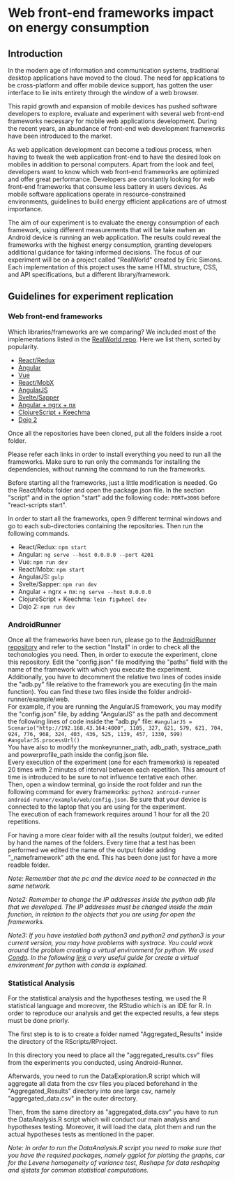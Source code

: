 # Web front-end frameworks impact on energy consumption

## Introduction

In   the   modern   age   of   information   and   communication systems,  traditional  desktop  applications  have  moved  to  the cloud. The need for applications to be cross-platform and offer mobile  device  support,  has  gotten  the  user  interface  to  lie  inits  entirety  through  the  window  of  a  web  browser.

This rapid  growth  and  expansion  of  mobile  devices  has  pushed software developers to explore, evaluate and experiment with several  web  front-end  frameworks  necessary  for  mobile  web applications  development. During  the  recent  years,  an  abundance  of  front-end  web development  frameworks  have  been  introduced  to  the  market.

As  web  application  development  can  become  a  tedious process, when having to tweak the web application front-end to  have  the  desired  look  on  mobiles  in  addition  to  personal computers. Apart  from  the  look  and  feel,  developers  want  to  know which web front-end frameworks are optimized and offer great performance. Developers are constantly looking for web front-end frameworks that consume less battery in users devices. As   mobile   software   applications   operate   in   resource-constrained environments, guidelines to build energy efficient applications  are  of  utmost  importance.

The  aim  of  our experiment  is  to  evaluate  the  energy  consumption  of  each framework,  using  different  measurements  that  will  be  take nwhen  an  Android  device  is  running  an  web  application.  The results  could  reveal  the  frameworks  with  the  highest  energy consumption, granting developers additional guidance for taking informed decisions. The focus of our experiment will be on a project called "RealWorld" created by Eric Simons. Each implementation of this project uses the same HTML structure, CSS, and API specifications, but a different library/framework.


## Guidelines for experiment replication


### Web front-end frameworks

Which libraries/frameworks are we comparing?
We included most of the implementations listed in the [RealWorld repo](https://github.com/gothinkster/realworld). Here we list them, sorted by popularity.

* [React/Redux](https://github.com/gothinkster/react-redux-realworld-example-app)
* [Angular](https://github.com/gothinkster/angular-realworld-example-app)
* [Vue](https://github.com/gothinkster/vue-realworld-example-app)
* [React/MobX](https://github.com/gothinkster/react-mobx-realworld-example-app)
* [AngularJS](https://github.com/gothinkster/angularjs-realworld-example-app)
* [Svelte/Sapper](https://github.com/sveltejs/realworld)
* [Angular + ngrx + nx](https://github.com/stefanoslig/angular-ngrx-nx-realworld-example-app)
* [ClojureScript + Keechma](https://github.com/gothinkster/clojurescript-keechma-realworld-example-app)
* [Dojo 2](https://github.com/gothinkster/dojo2-realworld-example-app)

Once all the repositories have been cloned, put all the folders inside a root folder. 

Please refer each links in order to install everything you need to run all the frameworks. Make sure to run only the commands for installing the dependencies, without running the command to run the frameworks.

Before starting all the frameworks, just a little modification is needed. Go the React/Mobx folder and open the package.json file. In the section "script" and in the option "start" add the following code: `PORT=3006` before "react-scripts start".

In order to start all the frameworks, open 9 different terminal windows and go to each sub-directories containing the repositories. Then run the following commands. 

* React/Redux: `npm start`
* Angular: `ng serve --host 0.0.0.0 --port 4201`
* Vue: `npm run dev`
* React/Mobx: `npm start`
* AngularJS: `gulp`
* Svelte/Sapper: `npm run dev`
* Angular + ngrx + nx: `ng serve --host 0.0.0.0`
* ClojureScript + Keechma: `lein figwheel dev`
* Dojo 2: `npm run dev`


### AndroidRunner

Once all the frameworks have been run, please go to the [AndroidRunner repository](https://github.com/S2-group/android-runner) and refer to the section "Install" in order to check all the techonologies you need. Then, in order to execute the experiment, clone this repository. Edit the "config.json" file modifying the "paths" field with the name of the framework with which you execute the experiment. Additionally, you have to decomment the relative two lines of codes inside the "adb.py" file relative to the framework you are executing (in the main function). You can find these two files inside the folder android-runner/example/web.
<br />
For example, if you are running the AngularJS framework, you may modify the "config.json" file, by adding "AngularJS" as the path and decomment the following lines of code inside the "adb.py" file:
`#angularJS = Scenario("http://192.168.43.164:4000", 1105, 327, 621, 579, 621, 704, 924, 776, 968, 324, 403, 436, 525, 1139, 457, 1330, 599)`
<br />
`#angularJS.processUrl()`
<br />
You have also to modify the monkeyrunner_path, adb_path, systrace_path and powerprofile_path inside the config.json file. 
<br />
Every execution of the experiment (one for each frameworks) is repeated 20 times with 2 minutes of interval between each repetition. This amount of time is introduced to be sure to not influence tentative each other. 
<br />
Then, open a window terminal, go inside the root folder and run the following command for every frameworks: `python2 android-runner android-runner/example/web/config.json`. Be sure that your device is connected to the laptop that you are using for the experiment.
<br />
The execution of each framework requires around 1 hour for all the 20 repetitions.

For having a more clear folder with all the results (output folder), we edited by hand the names of the folders. Every time that a test has been performed we edited the name of the output folder adding "_nameframework" ath the end. This has been done just for have a more readble folder.

*Note: Remember that the pc and the device need to be connected in the same network.*

*Note2: Remember to change the IP addresses inside the python adb file that we developed. The IP addresses must be changed inside the main function, in relation to the objects that you are using for open the frameworks.*

*Note3: If you have installed both python3 and python2 and python3 is your current version, you may have problems with systrace. You could work around the problem creating a virtual environment for python. We used [Conda](https://conda.io/docs/). In the following [link](https://uoa-eresearch.github.io/eresearch-cookbook/recipe/2014/11/20/conda/) a very useful guide for create a virtual environment for python with conda is explained.*

### Statistical Analysis

For the statistical analysis and the hypotheses testing, we used the R statistical language and moreover, the RStudio which is an IDE for R. 
In order to reproduce our analysis and get the expected results, a few steps must be done priorly.

The first step is to is to create a folder named "Aggregated_Results" inside the directory of the RScripts/RProject.

In this directory you need to place all the "aggregated_results.csv" files from the experiments you conducted, using Android-Runner.

Afterwards, you need to run the DataExploration.R script which will aggregate all data from the csv files you placed beforehand in the  "Aggregated_Results" directory into one large csv, namely "aggregated_data.csv" in the outer directory.

Then, from the same directory as "aggregated_data.csv" you have to run the DataAnalysis.R script which will conduct our main analysis and hypotheses testing. Moreover, it will load the data, plot them and run the actual hypotheses tests as mentioned in the paper.

*Note: In order to run the DataAnalysis.R script you need to make sure that you have the required packages, namely ggplot for plotting the graphs, car for the Levene homogeneity of variance test, Reshape for data reshaping and sjstats for common statistical computations.*
